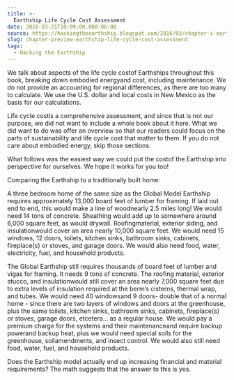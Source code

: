 ```yaml
---
title: >-
  Earthship Life Cycle Cost Assessment
date: 2016-03-21T10:09:00.000-06:00
source: https://hackingtheearthship.blogspot.com/2016/03/chapter-i-earthship-at-end-of-its.html
slug: chapter-preview-earthship-life-cycle-cost-assessment
tags:
  - Hacking the Earthship
---
```


We talk about aspects of the life cycle costof Earthships throughout this book, breaking down embodied energyand cost, including maintenance. We do not provide an accounting for regional differences, as there are too many to calculate. We use the U.S. dollar and local costs in New Mexico as the basis for our calculations. 



Life cycle costis a comprehensive assessment, and since that is not our purpose, we did not want to include a whole book about it here. What we did want to do was offer an overview so that our readers could focus on the parts of sustainability and life cycle cost that matter to them. If you do not care about embodied energy, skip those sections. 



What follows was the easiest way we could put the costof the Earthship into perspective for ourselves. We hope it works for you too!



Comparing the Earthship to a traditionally built home: 



A three bedroom home of the same size as the Global Model Earthship requires approximately 13,000 board feet of lumber for framing. If laid out end to end, this would make a line of woodnearly 2.5 miles long! We would need 14 tons of concrete. Sheathing would add up to somewhere around 6,000 square feet, as would drywall. Roofingmaterial, exterior siding, and insulationwould cover an area nearly 10,000 square feet. We would need 15 windows, 12 doors, toilets, kitchen sinks, bathroom sinks, cabinets, fireplace(s) or stoves, and garage doors. We would also need food, water, electricity, fuel, and household products. 



The Global Earthship still requires thousands of board feet of lumber and vigas for framing. It needs 9 tons of concrete. The roofing material, exterior stucco, and insulationwould still cover an area nearly 7,000 square feet due to extra levels of insulation required at the berm’s cisterns, thermal wrap, and tubes. We would need 40 windowsand 9 doors\- double that of a normal home - since there are two layers of windows and doors at the greenhouse, plus the same toilets, kitchen sinks, bathroom sinks, cabinets, fireplace(s) or stoves, garage doors, etcetera… as a regular house. We would pay a premium charge for the systems and their maintenanceand require backup powerand backup heat, plus we would need special soils for the greenhouse, soilamendments, and insect control. We would also still need food, water, fuel, and household products.



Does the Earthship model actually end up increasing financial and material requirements? The math suggests that the answer to this is yes.
